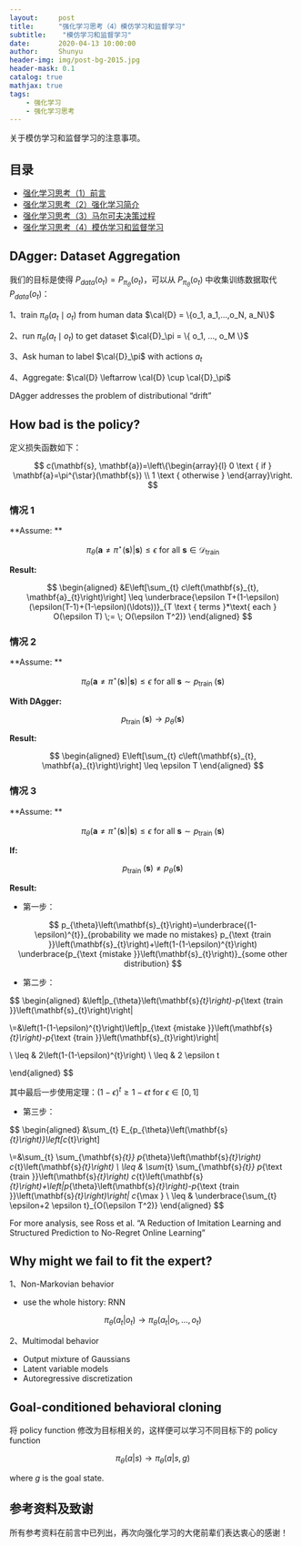 ```yaml
---
layout:     post
title:      "强化学习思考（4）模仿学习和监督学习"
subtitle:    "模仿学习和监督学习"
date:       2020-04-13 10:00:00
author:     Shunyu
header-img: img/post-bg-2015.jpg
header-mask: 0.1
catalog: true
mathjax: true
tags:
    - 强化学习
    - 强化学习思考
---
```




关于模仿学习和监督学习的注意事项。



## 目录

- [强化学习思考（1）前言](https://liushunyu.github.io/2020/04/12/%E5%BC%BA%E5%8C%96%E5%AD%A6%E4%B9%A0%E6%80%9D%E8%80%83-1-%E5%89%8D%E8%A8%80/)
- [强化学习思考（2）强化学习简介](https://liushunyu.github.io/2020/04/12/%E5%BC%BA%E5%8C%96%E5%AD%A6%E4%B9%A0%E6%80%9D%E8%80%83-2-%E5%BC%BA%E5%8C%96%E5%AD%A6%E4%B9%A0%E7%AE%80%E4%BB%8B/)
- [强化学习思考（3）马尔可夫决策过程](https://liushunyu.github.io/2020/04/12/%E5%BC%BA%E5%8C%96%E5%AD%A6%E4%B9%A0%E6%80%9D%E8%80%83-3-%E9%A9%AC%E5%B0%94%E5%8F%AF%E5%A4%AB%E5%86%B3%E7%AD%96%E8%BF%87%E7%A8%8B/)
- [强化学习思考（4）模仿学习和监督学习](https://liushunyu.github.io/2020/04/13/%E5%BC%BA%E5%8C%96%E5%AD%A6%E4%B9%A0%E6%80%9D%E8%80%83-4-%E6%A8%A1%E4%BB%BF%E5%AD%A6%E4%B9%A0%E5%92%8C%E7%9B%91%E7%9D%A3%E5%AD%A6%E4%B9%A0/)



## DAgger: Dataset Aggregation

我们的目标是使得 $P_{data}(o_t) = P_{\pi_\theta}(o_t)$，可以从 $P_{\pi_\theta}(o_t)$ 中收集训练数据取代 $P_{data}(o_t)$：

1、train $\pi_\theta(a_t \mid o_t)$ from human data $\cal{D} = \{o_1, a_1,...,o_N, a_N\}$

2、run $\pi_\theta(a_t \mid o_t)$ to get dataset $\cal{D}_\pi = \{ o_1, ..., o_M \}$

3、Ask human to label $\cal{D}_\pi$ with actions $a_t$

4、Aggregate: $\cal{D} \leftarrow \cal{D} \cup \cal{D}_\pi$

DAgger addresses the problem of distributional “drift”



## How bad is the policy?

定义损失函数如下：


$$
c(\mathbf{s}, \mathbf{a})=\left\{\begin{array}{l}
0 \text { if } \mathbf{a}=\pi^{\star}(\mathbf{s}) \\
1 \text { otherwise }
\end{array}\right.
$$



### 情况 1



**Assume: **


$$
\pi_{\theta}\left(\mathbf{a} \neq \pi^{\star}(\mathbf{s}) | \mathbf{s}\right) \leq \epsilon
\text { for all } \mathbf{s} \in \mathcal{D}_{\text {train }}
$$


**Result:**


$$
\begin{aligned}
&E\left[\sum_{t} c\left(\mathbf{s}_{t}, \mathbf{a}_{t}\right)\right] \leq \underbrace{\epsilon T+(1-\epsilon)(\epsilon(T-1)+(1-\epsilon)(\ldots))}_{T \text { terms }*\text{ each } O(\epsilon T) \;= \; O(\epsilon T^2)}
\end{aligned}
$$



### 情况 2



**Assume: **


$$
\pi_{\theta}\left(\mathbf{a} \neq \pi^{\star}(\mathbf{s}) | \mathbf{s}\right) \leq \epsilon\text { for all } \mathbf{s} \sim p_{\text {train }}(\mathbf{s})
$$


**With DAgger:**


$$
p_{\text {train }}(\mathbf{s}) \to p_{\theta}(\mathbf{s})
$$


**Result:**


$$
\begin{aligned}
E\left[\sum_{t} c\left(\mathbf{s}_{t}, \mathbf{a}_{t}\right)\right] \leq \epsilon T
\end{aligned}
$$



### 情况 3



**Assume: **


$$
\pi_{\theta}\left(\mathbf{a} \neq \pi^{\star}(\mathbf{s}) | \mathbf{s}\right) \leq \epsilon\text { for all } \mathbf{s} \sim p_{\text {train }}(\mathbf{s})
$$


**If:**


$$
p_{\text {train }}(\mathbf{s}) \neq p_{\theta}(\mathbf{s})
$$


**Result:**

- 第一步：



$$
p_{\theta}\left(\mathbf{s}_{t}\right)=\underbrace{(1-\epsilon)^{t}}_{probability we made no mistakes} p_{\text {train }}\left(\mathbf{s}_{t}\right)+\left(1-(1-\epsilon)^{t}\right) \underbrace{p_{\text {mistake }}\left(\mathbf{s}_{t}\right)}_{some other distribution}
$$



- 第二步：


$$
\begin{aligned}
&\left|p_{\theta}\left(\mathbf{s}_{t}\right)-p_{\text {train }}\left(\mathbf{s}_{t}\right)\right|

\\=&\left(1-(1-\epsilon)^{t}\right)\left|p_{\text {mistake }}\left(\mathbf{s}_{t}\right)-p_{\text {train }}\left(\mathbf{s}_{t}\right)\right| 

\\ \leq & 2\left(1-(1-\epsilon)^{t}\right)
\\ \leq & 2 \epsilon t
 
 \end{aligned}
$$



其中最后一步使用定理：$(1-\epsilon)^{t} \geq 1-\epsilon t$ for $\epsilon \in[0,1]$ 

- 第三步：



$$
\begin{aligned}
&\sum_{t} E_{p_{\theta}\left(\mathbf{s}_{t}\right)}\left[c_{t}\right]

\\=&\sum_{t} \sum_{\mathbf{s}_{t}} p_{\theta}\left(\mathbf{s}_{t}\right) c_{t}\left(\mathbf{s}_{t}\right) \\ \leq & \sum_{t} \sum_{\mathbf{s}_{t}} p_{\text {train }}\left(\mathbf{s}_{t}\right) c_{t}\left(\mathbf{s}_{t}\right)+\left|p_{\theta}\left(\mathbf{s}_{t}\right)-p_{\text {train }}\left(\mathbf{s}_{t}\right)\right| c_{\max } \\  \leq & \underbrace{\sum_{t} \epsilon+2 \epsilon t}_{O(\epsilon T^2)}
\end{aligned}
$$



For more analysis, see Ross et al. “A Reduction of Imitation Learning and Structured Prediction to No-Regret Online Learning”



## Why might we fail to fit the expert? 

1、Non-Markovian behavior 

- use the whole history: RNN



$$
\pi_\theta(a_t|o_t) \to \pi_\theta(a_t|o_1,...,o_t)
$$



2、Multimodal behavior

- Output mixture of Gaussians
- Latent variable models
- Autoregressive discretization



## Goal-conditioned behavioral cloning

将 policy function 修改为目标相关的，这样便可以学习不同目标下的 policy function



$$
\pi_\theta(a|s) \to \pi_\theta(a|s,g)
$$



where $g$ is the goal state.



## 参考资料及致谢

所有参考资料在前言中已列出，再次向强化学习的大佬前辈们表达衷心的感谢！
